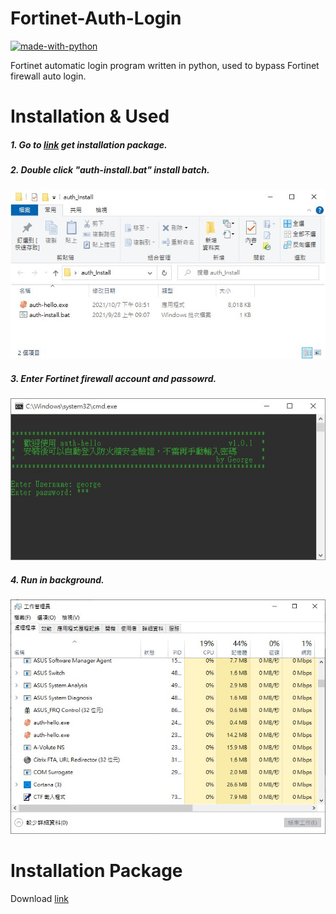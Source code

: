 # Fortinet-Auth-Login

[![made-with-python](https://img.shields.io/badge/Made%20with-Python-1f425f.svg)](https://www.python.org/)

Fortinet automatic login program written in python, used to bypass Fortinet firewall auto login.


# Installation & Used
##### 1. Go to [link](https://github.com/ITyouG/Fortinet-Auth-Login/releases/download/v1.0.1/fortinet-auth-login_v1.0.1.rar) get installation package.

##### 2. Double click "auth-install.bat" install batch.
![](/screenshots/install_package.jpg)

##### 3. Enter Fortinet firewall account and passowrd.
![](/screenshots/register.jpg)

##### 4. Run in background.
![](/screenshots/run_in_bg.jpg)

# Installation Package
Download [link](https://github.com/ITyouG/Fortinet-Auth-Login/releases/download/v1.0.1/fortinet-auth-login_v1.0.1.rar)
